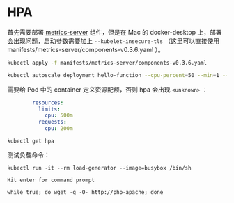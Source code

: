 # HPA

首先需要部署 [metrics-server](https://github.com/kubernetes-sigs/metrics-server) 组件，但是在 Mac 的 docker-desktop 上，部署会出现问题，启动参数需要加上 `--kubelet-insecure-tls` （这里可以直接使用 manifests/metrics-server/components-v0.3.6.yaml ）。

```bash
kubectl apply -f manifests/metrics-server/components-v0.3.6.yaml
```

```bash
kubectl autoscale deployment hello-function --cpu-percent=50 --min=1 --max=10
```

需要给 Pod 中的 container 定义资源配额，否则 hpa 会出现 `<unknown>` ：

```yaml
        resources:
          limits:
            cpu: 500m
          requests:
            cpu: 200m
```

```
kubectl get hpa
```

测试负载命令：

```
kubectl run -it --rm load-generator --image=busybox /bin/sh

Hit enter for command prompt

while true; do wget -q -O- http://php-apache; done
```